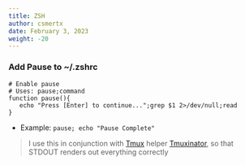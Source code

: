 ```yaml
---
title: ZSH
author: csmertx
date: February 3, 2023
weight: -20
---
```


### Add Pause to ~/.zshrc

```
# Enable pause
# Uses: pause;command
function pause(){
   echo "Press [Enter] to continue...";grep $1 2>/dev/null;read
}
```

- Example: ```pause; echo "Pause Complete"```

> I use this in conjunction with [Tmux](/Linux/Software/tmux) helper [Tmuxinator](https://github.com/tmuxinator/tmuxinator), so that STDOUT renders out everything correctly